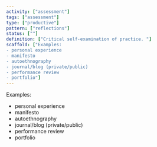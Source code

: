 ```yaml
---
activity: ["assessment"]
tags: ["assessment"]
type: ["productive"]
pattern: ["reflections"]
status: [""]
definition: ["Critical self-examination of practice. "]
scaffold: ["Examples:
- personal experience
- manifesto
- autoethnography
- journal/blog (private/public)
- performance review
- portfolio"]
---
```


Examples:
- personal experience
- manifesto
- autoethnography
- journal/blog (private/public)
- performance review
- portfolio
